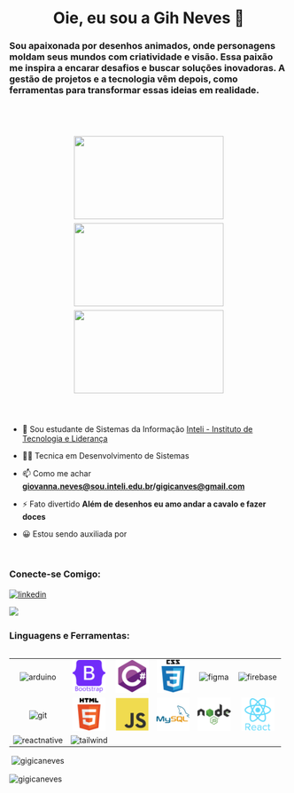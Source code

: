 <h1 align="center">Oie, eu sou a Gih Neves 🌟</h1>

<h3>
        Sou apaixonada por desenhos animados, onde personagens moldam seus mundos com criatividade e visão.  
        Essa paixão me inspira a encarar desafios e buscar soluções inovadoras.  
        A gestão de projetos e a tecnologia vêm depois, como ferramentas para transformar essas ideias em realidade.
      </h3>

<br>

<h1 align="center">
        <img height="150" width="270" src="https://i.pinimg.com/originals/72/9f/30/729f309ab7e2515452acfe0d26bc7342.gif" /> 
                <img height="150" width="270" src="https://media0.giphy.com/media/Fl7K2cgGi8K6Q/giphy.gif?cid=6c09b9521vgpeyxkdv0niv4holdkz6i7u576x6r3zso8tqgz&ep=v1_internal_gif_by_id&rid=giphy.gif&ct=g" />
        <img height="150" width="270"src="https://media4.giphy.com/media/XwzmDnasOtKmY/giphy.gif?cid=6c09b952jm5sz3o027kapk28oemajnvptzeqr9yram3cln1g&ep=v1_internal_gif_by_id&rid=giphy.gif&ct=g" /> 
</h1>  

<br>



- 🔭 Sou estudante de Sistemas da Informação [Inteli - Instituto de Tecnologia e Liderança](https://www.inteli.edu.br/)

- 👩‍💻 Tecnica em Desenvolvimento de Sistemas

- 📫 Como me achar **giovanna.neves@sou.inteli.edu.br/gigicanves@gmail.com**

- ⚡ Fato divertido **Além de desenhos eu amo andar a cavalo e fazer doces**

- 😀 Estou sendo auxiliada por 

<br>


<h3 align="left">Conecte-se Comigo:</h3>


<a href="https://www.linkedin.com/in/giovanna-neves-rodrigues-6927262b8/" ><img align="center" alt="linkedin" width="250" height="60" src="https://img.shields.io/badge/LinkedIn-blue?style=for-the-badge&logo=linkedin&logoColor=white"> </a>

<p><img  width="250" src="https://media4.giphy.com/media/v1.Y2lkPTc5MGI3NjExcDU3cnZpZjBnbWwzeTZ5bGE4dHp0ZDVqOXEwYWl5cHAxaXViM3Z4NCZlcD12MV9pbnRlcm5hbF9naWZfYnlfaWQmY3Q9Zw/fHRP7nAicEggw/200.webp" /></p>

<h3 align="left">Linguagens e Ferramentas:</h3>

<table align="left">
  <tr>
    <td align="center">
      <a href="https://www.arduino.cc/" target="_blank" rel="noreferrer" style="text-decoration: none;">
        <img src="https://cdn.worldvectorlogo.com/logos/arduino-1.svg" alt="arduino"  width="60" height="60"/><br/>
      </a>
    </td>
    <td align="center">
      <a href="https://getbootstrap.com" target="_blank" rel="noreferrer" style="text-decoration: none;">
        <img src="https://raw.githubusercontent.com/devicons/devicon/master/icons/bootstrap/bootstrap-plain-wordmark.svg" alt="bootstrap"  width="60" height="60"/><br/>
      </a>
    </td>
    <td align="center">
      <a href="https://www.w3schools.com/cs/" target="_blank" rel="noreferrer" style="text-decoration: none;">
        <img src="https://raw.githubusercontent.com/devicons/devicon/master/icons/csharp/csharp-original.svg" alt="csharp"  width="60" height="60"/><br/>
      </a>
    </td>
    <td align="center">
      <a href="https://www.w3schools.com/css/" target="_blank" rel="noreferrer" style="text-decoration: none;">
        <img src="https://raw.githubusercontent.com/devicons/devicon/master/icons/css3/css3-original-wordmark.svg" alt="css3" width="60" height="60"/><br/>
      </a>
    </td>
    <td align="center">
      <a href="https://www.figma.com/" target="_blank" rel="noreferrer" style="text-decoration: none;">
        <img src="https://www.vectorlogo.zone/logos/figma/figma-icon.svg" alt="figma"  width="60" height="60"/><br/>
      </a>
    </td>
    <td align="center">
      <a href="https://firebase.google.com/" target="_blank" rel="noreferrer" style="text-decoration: none;">
        <img src="https://www.vectorlogo.zone/logos/firebase/firebase-icon.svg" alt="firebase"  width="60" height="60"/><br/>
      </a>
    </td>
  </tr>
  <tr>
    <td align="center">
      <a href="https://git-scm.com/" target="_blank" rel="noreferrer" style="text-decoration: none;">
        <img src="https://www.vectorlogo.zone/logos/git-scm/git-scm-icon.svg" alt="git"  width="60" height="60"/><br/>
      </a>
    </td>
    <td align="center">
      <a href="https://www.w3.org/html/" target="_blank" rel="noreferrer" style="text-decoration: none;">
        <img src="https://raw.githubusercontent.com/devicons/devicon/master/icons/html5/html5-original-wordmark.svg" alt="html5"  width="60" height="60"/><br/>
      </a>
    </td>
    <td align="center">
      <a href="https://developer.mozilla.org/en-US/docs/Web/JavaScript" target="_blank" rel="noreferrer" style="text-decoration: none;">
        <img src="https://raw.githubusercontent.com/devicons/devicon/master/icons/javascript/javascript-original.svg" alt="javascript"  width="60" height="60"/><br/>
      </a>
    </td>
    <td align="center">
      <a href="https://www.mysql.com/" target="_blank" rel="noreferrer" style="text-decoration: none;">
        <img src="https://raw.githubusercontent.com/devicons/devicon/master/icons/mysql/mysql-original-wordmark.svg" alt="mysql"  width="60" height="60"/><br/>
      </a>
    </td>
    <td align="center">
      <a href="https://nodejs.org" target="_blank" rel="noreferrer" style="text-decoration: none;">
        <img src="https://raw.githubusercontent.com/devicons/devicon/master/icons/nodejs/nodejs-original-wordmark.svg" alt="nodejs"  width="60" height="60"/><br/>
      </a>
    </td>
    <td align="center">
      <a href="https://reactjs.org/" target="_blank" rel="noreferrer" style="text-decoration: none;">
        <img src="https://raw.githubusercontent.com/devicons/devicon/master/icons/react/react-original-wordmark.svg" alt="react"  width="60" height="60"/><br/>
      </a>
    </td>
  </tr>
  <tr>
    <td align="center">
      <a href="https://reactnative.dev/" target="_blank" rel="noreferrer" style="text-decoration: none;">
        <img src="https://reactnative.dev/img/header_logo.svg" alt="reactnative"  width="60" height="60"/><br/>
      </a>
    </td>
    <td align="center">
      <a href="https://tailwindcss.com/" target="_blank" rel="noreferrer" style="text-decoration: none;">
        <img src="https://www.vectorlogo.zone/logos/tailwindcss/tailwindcss-icon.svg" alt="tailwind" width="60" height="60"/><br/>
      </a>
    </td>
  </tr>
</table> 

<p>&nbsp;<img align="center" src="https://github-readme-stats.vercel.app/api?username=gigicaneves&show_icons=true&locale=en&theme=holi" alt="gigicaneves" /></p>

<p><img align="center" src="https://github-readme-stats.vercel.app/api/top-langs?username=gigicaneves&show_icons=true&locale=en&layout=compact&theme=holi" alt="gigicaneves" /></p>


